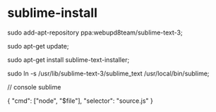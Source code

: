 # sublime-install

sudo add-apt-repository ppa:webupd8team/sublime-text-3;

sudo apt-get update;

sudo apt-get install sublime-text-installer;

sudo ln -s /usr/lib/sublime-text-3/sublime_text /usr/local/bin/sublime;


// console sublime

{
 "cmd": ["node", "$file"],
 "selector": "source.js"
 }

